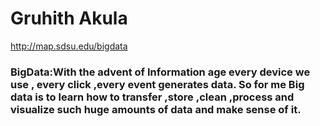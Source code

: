 # Gruhith Akula
http://map.sdsu.edu/bigdata
### BigData:With the advent of Information age every device we use , every click ,every event generates data. So for me Big data is to learn how to transfer ,store ,clean ,process and visualize such huge amounts of data and make sense of it.
